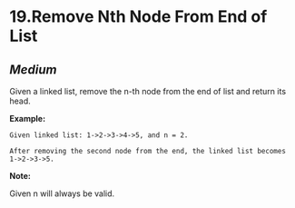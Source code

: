 19.Remove Nth Node From End of List
============

*Medium*
------------

Given a linked list, remove the n-th node from the end of list and return its head.

**Example:**

    Given linked list: 1->2->3->4->5, and n = 2.

    After removing the second node from the end, the linked list becomes 1->2->3->5.

**Note:**

Given n will always be valid.
